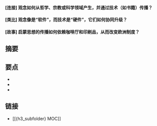 #### [连接] 观念如何从哲学、宗教或科学领域产生，并通过技术（如书籍）传播？


#### [类比] 观念像是“软件”，而技术是“硬件”，它们如何协同升级？


#### [故事] 启蒙思想的传播如何依赖咖啡厅和印刷品，从而改变欧洲制度？


## 摘要


## 要点

- 
- 
- 

## 链接

- [[{h3_subfolder} MOC]]
